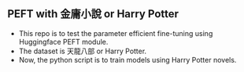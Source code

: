 ## PEFT with 金庸小說 or Harry Potter
- This repo is to test the parameter efficient fine-tuning using Huggingface PEFT module.
- The dataset is 天龍八部 or Harry Potter.
- Now, the python script is to train models using Harry Potter novels.


